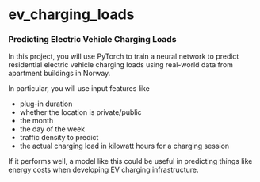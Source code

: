 # ev_charging_loads

### Predicting Electric Vehicle Charging Loads
In this project, you will use PyTorch to train a neural network to predict residential electric vehicle charging loads using real-world data from apartment buildings in Norway.

In particular, you will use input features like

* plug-in duration
* whether the location is private/public
* the month
* the day of the week
* traffic density
to predict
* the actual charging load in kilowatt hours for a charging session

If it performs well, a model like this could be useful in predicting things like energy costs when developing EV charging infrastructure.
